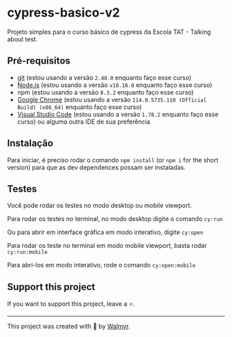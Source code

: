 # cypress-basico-v2

Projeto simples para o curso básico de cypress da Escola TAT - Talking about test.

## Pré-requisitos

- [git](https://git-scm.com/) (estou usando a versão `2.40.0` enquanto faço esse curso)
- [Node.js](https://nodejs.org/en/) (estou usando a versão `v18.16.0` enquanto faço esse curso)
- npm (estou usando a versão `8.3.2` enquanto faço esse curso)
- [Google Chrome](https://www.google.com/intl/pt_br/chrome/) (estou usando a versão `114.0.5735.110 (Official Build) (x86_64)` enquanto faço esse curso)
- [Visual Studio Code](https://code.visualstudio.com/) (estou usando a versão `1.78.2` enquanto faço esse curso) ou alguma outra IDE de sua preferência

## Instalação

Para iniciar, é preciso rodar o comando `npm install` (or `npm i` for the short version) para que as dev dependences possam ser instaladas.

## Testes
Você pode rodar os testes no modo desktop ou mobile viewport.

Para rodar os testes no terminal, no modo desktop digite o comando `cy:run`

Ou para abrir em interface gráfica em modo interativo, digite  `cy:open` 

Para rodar os teste no terminal em modo mobile viewport, basta rodar `cy:run:mobile`

Para abri-los em modo interativo, rode o comando `cy:open:mobile`
## Support this project

If you want to support this project, leave a ⭐.

___

This project was created with 💚 by [Walmyr](https://walmyr.dev).